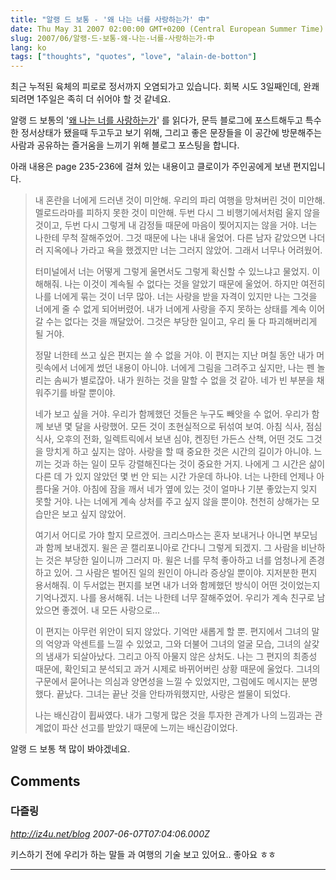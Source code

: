 ```yaml
---
title: "알랭 드 보통 - '왜 나는 너를 사랑하는가' 中"
date: Thu May 31 2007 02:00:00 GMT+0200 (Central European Summer Time)
slug: 2007/06/알랭-드-보통-왜-나는-너를-사랑하는가-中
lang: ko
tags: ["thoughts", "quotes", "love", "alain-de-botton"]
---
```


최근 누적된 육체의 피로로 정서까지 오염되가고 있습니다.
회복 시도 3일째인데, 완쾌되려면 1주일은 족히 더 쉬어야 할 것 같네요.

알랭 드 보통의 '[왜 나는 너를 사랑하는가](http://www.yes24.com/Goods/FTGoodsView.aspx?goodsNo=289164)' 를 읽다가, 문득 블로그에 포스트해두고 특수한 정서상태가 됐을때 두고두고 보기 위해, 그리고 좋은 문장들을 이 공간에 방문해주는 사람과 공유하는 즐거움을 느끼기 위해 블로그 포스팅을 합니다.

아래 내용은 page 235-236에 걸쳐 있는 내용이고 클로이가 주인공에게 보낸 편지입니다.


> 내 혼란을 너에게 드러낸 것이 미안해. 우리의 파리 여행을 망쳐버린 것이 미안해. 멜로드라마를 피하지 못한 것이 미안해. 두번 다시 그 비행기에서처럼 울지 않을 것이고, 두번 다시 그렇게 내 감정들 때문에 마음이 찢어지지는 않을 거야. 너는 나한테 무척 잘해주었어. 그것 때문에 나는 내내 울었어. 다른 남자 같았으면 나더러 지옥에나 가라고 욕을 했겠지만 너는 그러지 않았어. 그래서 너무나 어려웠어.
> 
> 터미널에서 너는 어떻게 그렇게 울면서도 그렇게 확신할 수 있느냐고 물었지. 이해해줘. 
> 나는 이것이 계속될 수 없다는 것을 알았기 때문에 울었어. 하지만 여전히 나를 너에게 묶는 것이 너무 많아. 너는 사랑을 받을 자격이 있지만 나는 그것을 너에게 줄 수 없게 되어버렸어. 내가 너에게 사랑을 주지 못하는 상태를 계속 이어갈 수는 없다는 것을 깨달았어. 그것은 부당한 일이고, 우리 둘 다 파괴해버리게 될 거야.
> 
> 정말 너한테 쓰고 싶은 편지는 쓸 수 없을 거야. 이 편지는 지난 며칠 동안 내가 머릿속에서 너에게 썼던 내용이 아니야. 너에게 그림을 그려주고 싶지만, 나는 펜 놀리는 솜씨가 별로잖아. 내가 원하는 것을 말할 수 없을 것 같아. 네가 빈 부분을 채워주기를 바랄 뿐이야.
> 
> 네가 보고 싶을 거야. 우리가 함께했던 것들은 누구도 빼앗을 수 없어. 우리가 함께 보낸 몇 달을 사랑했어. 모든 것이 초현실적으로 뒤섞여 보여. 아침 식사, 점심 식사, 오후의 전화, 일렉트릭에서 보낸 심야, 켄징턴 가든스 산책, 어떤 것도 그것을 망치게 하고 싶지는 않아. 사랑을 할 때 중요한 것은 시간의 길이가 아니야. 느끼는 것과 하는 일이 모두 강렬해진다는 것이 중요한 거지. 나에게 그 시간은 삶이 다른 데 가 있지 않았던 몇 번 안 되는 시간 가운데 하나야. 너는 나한테 언제나 아름다울 거야. 아침에 잠을 깨서 네가 옆에 있는 것이 얼마나 기분 좋았는지 잊지 못할 거야. 나는 너에게 계속 상처를 주고 싶지 않을 뿐이야. 천천히 상해가는 모습만은 보고 싶지 않았어.
> 
> 여기서 어디로 가야 할지 모르겠어. 크리스마스는 혼자 보내거나 아니면 부모님과 함께 보내겠지. 윌은 곧 캘리포니아로 간다니 그렇게 되겠지. 그 사람을 비난하는 것은 부당한 일이니까 그러지 마. 윌은 너를 무척 좋아하고 너를 엄청나게 존경하고 있어. 그 사람은 벌어진 일의 원인이 아니라 증상일 뿐이야. 지저분한 편지 용서해줘. 이 두서없는 편지를 보면 내가 너와 함께했던 방식이 어떤 것이었는지 기억나겠지. 나를 용서해줘. 너는 나한테 너무 잘해주었어. 우리가 계속 친구로 남았으면 좋겠어. 내 모든 사랑으로...
> 
> 이 편지는 아무런 위안이 되지 않았다. 기억만 새롭게 할 뿐. 편지에서 그녀의 말의 억양과 악센트를 느낄 수 있었고, 그와 더불어 그녀의 얼굴 모습, 그녀의 살갗의 냄새가 되살아났다. 그리고 아직 아물지 않은 상처도. 나는 그 편지의 최종성 때문에, 확인되고 분석되고 과거 시제로 바뀌어버린 상황 때문에 울었다. 그녀의 구문에서 묻어나는 의심과 양면성을 느낄 수 있었지만, 그럼에도 메시지는 분명했다. 끝났다. 그녀는 끝난 것을 안타까워했지만, 사랑은 썰물이 되었다. 
> 
> 나는 배신감이 휩싸였다. 내가 그렇게 많은 것을 투자한 관계가 나의 느낌과는 관계없이 파산 선고를 받았기 때문에 느끼는 배신감이었다. 

알랭 드 보통 책 많이 봐야겠네요.

## Comments

### 다즐링
*http://iz4u.net/blog*
*2007-06-07T07:04:06.000Z*

키스하기 전에 우리가 하는 말들 과 
여행의 기술 보고 있어요.. 좋아요 ㅎㅎ

---

